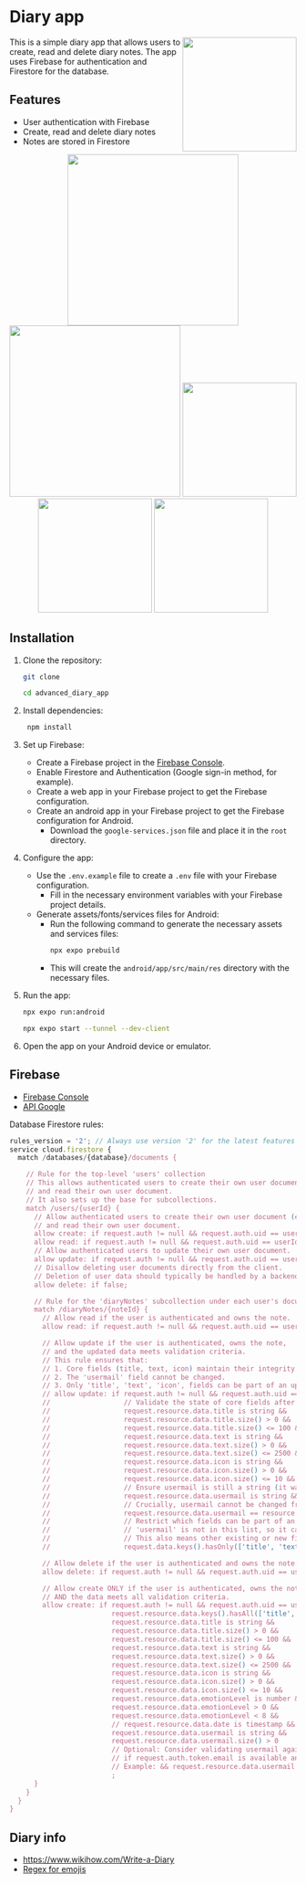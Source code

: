 # Diary app

<image src="./assets/images/icon.png" align="right" width="200" height="200">

This is a simple diary app that allows users to create, read and delete diary notes. The app uses Firebase for authentication and Firestore for the database.

## Features

- User authentication with Firebase
- Create, read and delete diary notes
- Notes are stored in Firestore

<div align="center">
   <image src='./media/AppDemo1.png' width='300' >
   <image src='./media/AppDemo2.png' width='300' >
   <image src='./media/AppDemo5.png' width='200' >
   <image src='./media/AppDemo6.png' width='200' >
   <image src='./media/AppDemo7.png' width='200' >
</div>

## Installation

1. Clone the repository:

   ```bash
   git clone
   ```

   ```bash
   cd advanced_diary_app
   ```

2. Install dependencies:
   ```bash
    npm install
   ```
3. Set up Firebase:
   - Create a Firebase project in the [Firebase Console](https://console.firebase.google.com/).
   - Enable Firestore and Authentication (Google sign-in method, for example).
   - Create a web app in your Firebase project to get the Firebase configuration.
   - Create an android app in your Firebase project to get the Firebase configuration for Android.
     - Download the `google-services.json` file and place it in the `root` directory.
4. Configure the app:

   - Use the `.env.example` file to create a `.env` file with your Firebase configuration.
     - Fill in the necessary environment variables with your Firebase project details.
   - Generate assets/fonts/services files for Android:
     - Run the following command to generate the necessary assets and services files:
       ```bash
       npx expo prebuild
       ```
     - This will create the `android/app/src/main/res` directory with the necessary files.

5. Run the app:
   ```bash
   npx expo run:android
   ```
   ```bash
   npx expo start --tunnel --dev-client
   ```
6. Open the app on your Android device or emulator.

## Firebase

- [Firebase Console](https://console.firebase.google.com/)
- [API Google](https://console.cloud.google.com/)

Database Firestore rules:

```js
rules_version = '2'; // Always use version '2' for the latest features and behavior.
service cloud.firestore {
  match /databases/{database}/documents {

    // Rule for the top-level 'users' collection
    // This allows authenticated users to create their own user document (if needed)
    // and read their own user document.
    // It also sets up the base for subcollections.
    match /users/{userId} {
      // Allow authenticated users to create their own user document (e.g., when signing up)
      // and read their own user document.
      allow create: if request.auth != null && request.auth.uid == userId;
      allow read: if request.auth != null && request.auth.uid == userId;
      // Allow authenticated users to update their own user document.
      allow update: if request.auth != null && request.auth.uid == userId;
      // Disallow deleting user documents directly from the client.
      // Deletion of user data should typically be handled by a backend function.
      allow delete: if false;

      // Rule for the 'diaryNotes' subcollection under each user's document
      match /diaryNotes/{noteId} {
        // Allow read if the user is authenticated and owns the note.
        allow read: if request.auth != null && request.auth.uid == userId;

        // Allow update if the user is authenticated, owns the note,
        // and the updated data meets validation criteria.
        // This rule ensures that:
        // 1. Core fields (title, text, icon) maintain their integrity (type, size).
        // 2. The 'usermail' field cannot be changed.
        // 3. Only 'title', 'text', 'icon', fields can be part of an update payload.
        // allow update: if request.auth != null && request.auth.uid == userId &&
        //                  // Validate the state of core fields after the update
        //                  request.resource.data.title is string &&
        //                  request.resource.data.title.size() > 0 &&
        //                  request.resource.data.title.size() <= 100 &&
        //                  request.resource.data.text is string &&
        //                  request.resource.data.text.size() > 0 &&
        //                  request.resource.data.text.size() <= 2500 &&
        //                  request.resource.data.icon is string &&
        //                  request.resource.data.icon.size() > 0 &&
        //                  request.resource.data.icon.size() <= 10 &&
        //                  // Ensure usermail is still a string (it was set at creation)
        //                  request.resource.data.usermail is string &&
        //                  // Crucially, usermail cannot be changed from its original value
        //                  request.resource.data.usermail == resource.data.usermail &&
        //                  // Restrict which fields can be part of an update payload.
        //                  // 'usermail' is not in this list, so it cannot be in the update payload.
        //                  // This also means other existing or new fields not listed here cannot be updated through this rule.
        //                  request.data.keys().hasOnly(['title', 'text', 'icon']);

        // Allow delete if the user is authenticated and owns the note.
        allow delete: if request.auth != null && request.auth.uid == userId;

        // Allow create ONLY if the user is authenticated, owns the note,
        // AND the data meets all validation criteria.
        allow create: if request.auth != null && request.auth.uid == userId &&
                         request.resource.data.keys().hasAll(['title', 'text', 'date', 'icon', 'usermail']) &&
                         request.resource.data.title is string &&
                         request.resource.data.title.size() > 0 &&
                         request.resource.data.title.size() <= 100 &&
                         request.resource.data.text is string &&
                         request.resource.data.text.size() > 0 &&
                         request.resource.data.text.size() <= 2500 &&
                         request.resource.data.icon is string &&
                         request.resource.data.icon.size() > 0 &&
                         request.resource.data.icon.size() <= 10 &&
                         request.resource.data.emotionLevel is number &&
                         request.resource.data.emotionLevel > 0 &&
                         request.resource.data.emotionLevel < 8 &&
                         // request.resource.data.date is timestamp &&
                         request.resource.data.usermail is string &&
                         request.resource.data.usermail.size() > 0
                         // Optional: Consider validating usermail against the authenticated user's email
                         // if request.auth.token.email is available and usermail should match it.
                         // Example: && request.resource.data.usermail == request.auth.token.email
                         ;
      }
    }
  }
}
```

## Diary info

- https://www.wikihow.com/Write-a-Diary
- [Regex for emojis](https://regex101.com/r/0anB6Z/1)
